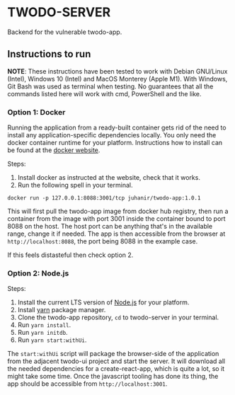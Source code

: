 # TWODO-SERVER

Backend for the vulnerable twodo-app.

## Instructions to run

**NOTE**: These instructions have been tested to work with Debian GNU/Linux (Intel), Windows 10 (Intel) and MacOS Monterey (Apple M1). With Windows, Git Bash was used as terminal when testing. No guarantees that all the commands listed here will work with cmd, PowerShell and the like.

### Option 1: Docker

Running the application from a ready-built container gets rid of the need to install any application-specific dependencies locally. You only need the docker container runtime for your platform. Instructions how to install can be found at the [docker website](https://docs.docker.com/get-docker/).

Steps:
1) Install docker as instructed at the website, check that it works.
2) Run the following spell in your terminal.

`docker run -p 127.0.0.1:8088:3001/tcp juhanir/twodo-app:1.0.1`

This will first pull the twodo-app image from docker hub registry, then run a container from the image with port 3001 inside the container bound to port 8088 on the host. The host port can be anything that's in the available range, change it if needed. The app is then accessible from the browser at `http://localhost:8088`, the port being 8088 in the example case.

If this feels distasteful then check option 2.

### Option 2: Node.js

Steps:
1) Install the current LTS version of [Node.js](https://nodejs.org/en/) for your platform.
2) Install [yarn](https://classic.yarnpkg.com/en/) package manager.
3) Clone the twodo-app repository, `cd` to twodo-server in your terminal.
4) Run `yarn install`.
5) Run `yarn initdb`.
6) Run `yarn start:withUi`.

The `start:withUi` script will package the browser-side of the application from the adjacent twodo-ui project and start the server. It will download all the needed dependencies for a create-react-app, which is quite a lot, so it might take some time. Once the javascript tooling has done its thing, the app should be accessible from `http://localhost:3001`.
